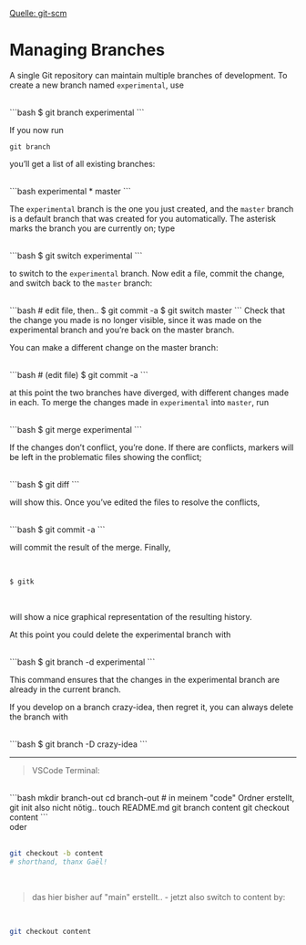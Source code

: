 [Quelle: git-scm](https://git-scm.com/docs/gittutorial#_managing_branches)

# Managing Branches


A single Git repository can maintain multiple branches of development. To create a new branch named `experimental`, use

<br />
```bash
$ git branch experimental
```

If you now run

`git branch`

you’ll get a list of all existing branches:

<br />
```bash
  experimental
* master
```

The `experimental` branch is the one you just created, and the `master` branch is a default branch that was created for you automatically. The asterisk marks the branch you are currently on; type

<br />
```bash
$ git switch experimental
```


to switch to the `experimental` branch.
Now edit a file, commit the change, and switch back to the `master` branch:

<br />
```bash
# edit file, then..
$ git commit -a
$ git switch master
```
Check that the change you made is no longer visible, since it was made on the experimental branch and you’re back on the master branch.

You can make a different change on the master branch:

<br />
```bash
# (edit file)
$ git commit -a
```

at this point the two branches have diverged, with different changes made in each. To merge the changes made in `experimental` into `master`, run

<br />
```bash
$ git merge experimental
```

If the changes don’t conflict, you’re done. If there are conflicts, markers will be left in the problematic files showing the conflict;

<br />
```bash
$ git diff
```

will show this. Once you’ve edited the files to resolve the conflicts,

<br />
```bash
$ git commit -a
```

<br />

will commit the result of the merge. Finally,

<br />

```bash
$ gitk
```

<br />

will show a nice graphical representation of the resulting history.

At this point you could delete the experimental branch with

<br />
```bash
$ git branch -d experimental
```

<br />

This command ensures that the changes in the experimental branch are already in the current branch.

If you develop on a branch crazy-idea, then regret it, you can always delete the branch with

<br />
```bash
$ git branch -D crazy-idea
```

<br />

---

> VSCode Terminal:

<br />
```bash
mkdir branch-out
cd branch-out
# in meinem "code" Ordner erstellt, git init also nicht nötig..
touch README.md
git branch content
git checkout content
```

<br /> 
oder 
</br>

<br />

```bash
git checkout -b content
# shorthand, thanx Gaël!
```
</br>

> das hier bisher auf "main" erstellt.. - jetzt also switch to content by:

<br />

```bash
git checkout content
```
</br>

